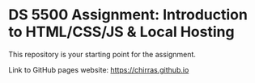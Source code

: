 # DS 5500 Assignment: Introduction to HTML/CSS/JS & Local Hosting

This repository is your starting point for the assignment.

Link to GitHub pages website: https://chirras.github.io

